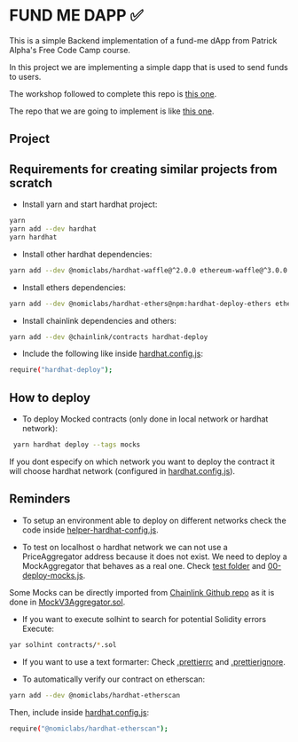 # FUND ME DAPP ✅
This is a simple Backend implementation of a fund-me dApp from Patrick Alpha's Free Code Camp course.

In this project we are implementing a simple dapp that is used to send funds to users.

The workshop followed to complete this repo is [this one](https://github.com/PatrickAlphaC/hardhat-fund-me-fcc).

The repo that we are going to implement is like [this one](https://www.youtube.com/watch?v=gyMwXuJrbJQ&t=15996s).

## Project

## Requirements for creating similar projects from scratch

- Install yarn and start hardhat project:
```bash
yarn 
yarn add --dev hardhat
yarn hardhat
```

- Install other hardhat dependencies:
```bash
yarn add --dev @nomiclabs/hardhat-waffle@^2.0.0 ethereum-waffle@^3.0.0 chai@^4.2.0 @nomiclabs/hardhat-ethers@^2.0.0 ethers@^5.0.0 @nomiclabs/hardhat-etherscan@^3.0.0 dotenv@^16.0.0 eslint@^7.29.0 eslint-config-prettier@^8.3.0 eslint-config-standard@^16.0.3 eslint-plugin-import@^2.23.4 eslint-plugin-node@^11.1.0 eslint-plugin-prettier@^3.4.0 eslint-plugin-promise@^5.1.0 hardhat-gas-reporter@^1.0.4 prettier@^2.3.2 prettier-plugin-solidity@^1.0.0-beta.13 solhint@^3.3.6 solidity-coverage@^0.7.16
```

- Install ethers dependencies:
```bash
yarn add --dev @nomiclabs/hardhat-ethers@npm:hardhat-deploy-ethers ethers
```

- Install chainlink dependencies and others:
```bash
yarn add --dev @chainlink/contracts hardhat-deploy
```

- Include the following like inside [hardhat.config.js](https://github.com/JMariadlcs/fund-me-dapp/blob/main/hardhat.config.js):
```bash
require("hardhat-deploy");
```

## How to deploy

- To deploy Mocked contracts (only done in local network or hardhat network):
```bash
 yarn hardhat deploy --tags mocks
 ```

If you dont especify on which network you want to deploy the contract it will choose hardhat network (configured in [hardhat.config.js](https://github.com/JMariadlcs/fund-me-dapp/blob/main/hardhat.config.js)).


## Reminders
- To setup an environment able to deploy on different networks check the code inside [helper-hardhat-config.js](https://github.com/JMariadlcs/fund-me-dapp/blob/main/helper-hardhat-config.js).

- To test on localhost o hardhat network we can not use a PriceAggregator address because it does not exist. We need to deploy a MockAggregator that behaves as a real one. Check [test folder](https://github.com/JMariadlcs/fund-me-dapp/tree/main/contracts/test) and [00-deploy-mocks.js](https://github.com/JMariadlcs/fund-me-dapp/blob/main/deploy/00-deploy-mocks.js).

Some Mocks can be directly imported from [Chainlink Github repo](https://github.com/smartcontractkit/chainlink/tree/develop/contracts/src/v0.6/tests) as it is done in [MockV3Aggregator.sol](https://github.com/JMariadlcs/fund-me-dapp/blob/main/contracts/test/MockV3Aggregator.sol).

- If you want to execute solhint to search for potential Solidity errors
Execute: 
```bash
yar solhint contracts/*.sol
```

- If you want to use a text formarter:
Check [.prettierrc](https://github.com/JMariadlcs/fund-me-dappp/blob/main/.prettierrc) and [.prettierignore](https://github.com/JMariadlcs/fund-me-dappp/blob/main/.prettierignore).

- To automatically verify our contract on etherscan:

```bash
yarn add --dev @nomiclabs/hardhat-etherscan
```

Then, include inside [hardhat.config.js](https://github.com/JMariadlcs/fund-me-dapp/blob/main/helper-hardhat-config.js):
```bash
require("@nomiclabs/hardhat-etherscan");
```